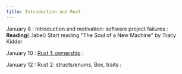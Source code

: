 ```yaml
---
title: Introduction and Rust
---
```

 
January 8
: Introduction and motivation: software project failures
  : **Reading**{:.label} Start reading "The Soul of a New Machine" by Tracy Kidder


January 10
: [Rust 1: ownership](../assets/slides/rust/00-rust-introduct.pdf)
  : 

January 12
: Rust 2: structs/enums, Box, traits
  : 
